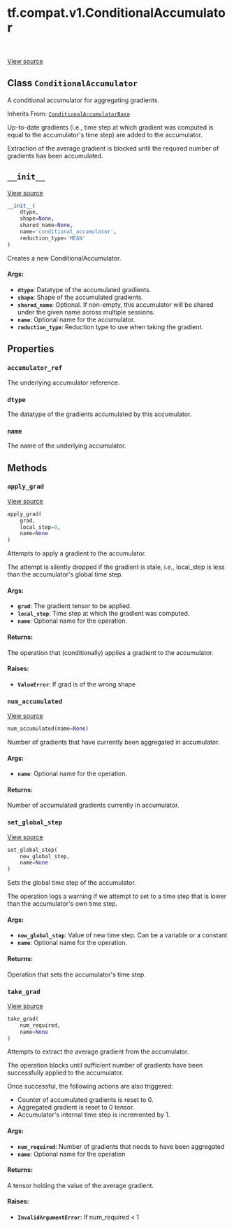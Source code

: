 <div itemscope itemtype="http://developers.google.com/ReferenceObject">
<meta itemprop="name" content="tf.compat.v1.ConditionalAccumulator" />
<meta itemprop="path" content="Stable" />
<meta itemprop="property" content="accumulator_ref"/>
<meta itemprop="property" content="dtype"/>
<meta itemprop="property" content="name"/>
<meta itemprop="property" content="__init__"/>
<meta itemprop="property" content="apply_grad"/>
<meta itemprop="property" content="num_accumulated"/>
<meta itemprop="property" content="set_global_step"/>
<meta itemprop="property" content="take_grad"/>
</div>

# tf.compat.v1.ConditionalAccumulator

<!-- Insert buttons -->

<table class="tfo-notebook-buttons tfo-api" align="left">
</table>

<a target="_blank" href="/code/stable/tensorflow/python/ops/data_flow_ops.py">View source</a>



## Class `ConditionalAccumulator`

<!-- Start diff -->
A conditional accumulator for aggregating gradients.

Inherits From: [`ConditionalAccumulatorBase`](../../../tf/compat/v1/ConditionalAccumulatorBase.md)

<!-- Placeholder for "Used in" -->

Up-to-date gradients (i.e., time step at which gradient was computed is
equal to the accumulator's time step) are added to the accumulator.

Extraction of the average gradient is blocked until the required number of
gradients has been accumulated.

<h2 id="__init__"><code>__init__</code></h2>

<a target="_blank" href="/code/stable/tensorflow/python/ops/data_flow_ops.py">View source</a>

``` python
__init__(
    dtype,
    shape=None,
    shared_name=None,
    name='conditional_accumulator',
    reduction_type='MEAN'
)
```

Creates a new ConditionalAccumulator.


#### Args:


* <b>`dtype`</b>: Datatype of the accumulated gradients.
* <b>`shape`</b>: Shape of the accumulated gradients.
* <b>`shared_name`</b>: Optional. If non-empty, this accumulator will be shared under
  the given name across multiple sessions.
* <b>`name`</b>: Optional name for the accumulator.
* <b>`reduction_type`</b>: Reduction type to use when taking the gradient.



## Properties

<h3 id="accumulator_ref"><code>accumulator_ref</code></h3>

The underlying accumulator reference.


<h3 id="dtype"><code>dtype</code></h3>

The datatype of the gradients accumulated by this accumulator.


<h3 id="name"><code>name</code></h3>

The name of the underlying accumulator.




## Methods

<h3 id="apply_grad"><code>apply_grad</code></h3>

<a target="_blank" href="/code/stable/tensorflow/python/ops/data_flow_ops.py">View source</a>

``` python
apply_grad(
    grad,
    local_step=0,
    name=None
)
```

Attempts to apply a gradient to the accumulator.

The attempt is silently dropped if the gradient is stale, i.e., local_step
is less than the accumulator's global time step.

#### Args:


* <b>`grad`</b>: The gradient tensor to be applied.
* <b>`local_step`</b>: Time step at which the gradient was computed.
* <b>`name`</b>: Optional name for the operation.


#### Returns:

The operation that (conditionally) applies a gradient to the accumulator.



#### Raises:


* <b>`ValueError`</b>: If grad is of the wrong shape

<h3 id="num_accumulated"><code>num_accumulated</code></h3>

<a target="_blank" href="/code/stable/tensorflow/python/ops/data_flow_ops.py">View source</a>

``` python
num_accumulated(name=None)
```

Number of gradients that have currently been aggregated in accumulator.


#### Args:


* <b>`name`</b>: Optional name for the operation.


#### Returns:

Number of accumulated gradients currently in accumulator.


<h3 id="set_global_step"><code>set_global_step</code></h3>

<a target="_blank" href="/code/stable/tensorflow/python/ops/data_flow_ops.py">View source</a>

``` python
set_global_step(
    new_global_step,
    name=None
)
```

Sets the global time step of the accumulator.

The operation logs a warning if we attempt to set to a time step that is
lower than the accumulator's own time step.

#### Args:


* <b>`new_global_step`</b>: Value of new time step. Can be a variable or a constant
* <b>`name`</b>: Optional name for the operation.


#### Returns:

Operation that sets the accumulator's time step.


<h3 id="take_grad"><code>take_grad</code></h3>

<a target="_blank" href="/code/stable/tensorflow/python/ops/data_flow_ops.py">View source</a>

``` python
take_grad(
    num_required,
    name=None
)
```

Attempts to extract the average gradient from the accumulator.

The operation blocks until sufficient number of gradients have been
successfully applied to the accumulator.

Once successful, the following actions are also triggered:

- Counter of accumulated gradients is reset to 0.
- Aggregated gradient is reset to 0 tensor.
- Accumulator's internal time step is incremented by 1.

#### Args:


* <b>`num_required`</b>: Number of gradients that needs to have been aggregated
* <b>`name`</b>: Optional name for the operation


#### Returns:

A tensor holding the value of the average gradient.



#### Raises:


* <b>`InvalidArgumentError`</b>: If num_required < 1



